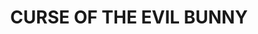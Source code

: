 ---
layout: comic
title: "CURSE OF THE EVIL BUNNY"
note: "SEE YOU ALL NEXT YEAR!! HOORAY!"
comic:
- image: 14-a.gif
  alt: "Scene: A WONDERFUL MOOTING, there are penguins all around having a good time"
  note: "FRIENDS OLD AND NEW"
- image: 14-b.gif
  alt: "Scene: There are more penguins, some have swords and one has a saxamaphone"
  note: "THE HIGHLIGHT OF THE YEAR"
- image: 14-c.gif
  alt: "Scene: Pokey is alone now\nPokey says: nothing, as he has lost his voice"
  note: "ALL I GOT WAS THIS LOUSY LURGY"
---